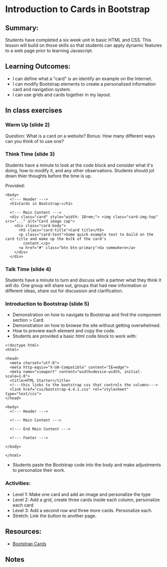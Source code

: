 # Introduction to Cards in Bootstrap

## Summary:
Students have completed a six week unit in basic HTML and CSS.  This lesson will build on those skills so that students can apply dynamic features to a web page prior to learning Javascript. 

## Learning Outcomes:
* I can define what a "card" is an identify an example on the Internet.
* I can modify Bootstrap elements to create a personalized information card and navigation system.
* I can use grids and cards together in my layout.
  

## In class exercises
### Warm Up (slide 2)
Question:  What is a card on a website?
Bonus: How many different ways can you think of to use one?


### Think Time (slide 3)
Students have a minute to look at the code block and consider what it's doing, how to modify it, and any other observations. Students should jot down thier thoughts before the time is up. 

Provided: 

```
<body>
  <!--- Header --->
  <h1>Cards in Bootstrap:</h1>

  <!--- Main Content --->
  <div class="card" style="width: 18rem;"> <img class="card-img-top" src="..." alt="Card image cap">
    <div class="card-body">
      <h5 class="card-title">Card title</h5>
      <p class="card-text">Some quick example text to build on the card title and make up the bulk of the card's
        content.</p>
      <a href="#" class="btn btn-primary">Go somewhere</a>
    </div>
  </div>
```

### Talk Time (slide 4)
Students have a minute to turn and discuss with a partner what they think it will do.  One group will share out, groups that had new information or different ideas, share out for discussion and clarification. 

### Introduction to Bootstrap (slide 5)
* Demonstration on how to navigate to Bootstrap and find the component section > Card.
* Demonstration on how to browse the site without getting overwhelmed.
* How to preview each element and copy the code.
* Students are provided a basic html code block to work with:
```
<!doctype html>
<html>

<head>
  <meta charset="utf-8">
  <meta http-equiv="X-UA-Compatible" content="IE=edge">
  <meta name="viewport" content="width=device-width, initial-scale=1.0">
  <title>HTML Starter</title>
  <!---this links to the bootstrap css that controls the columns--->
  <link href="css/bootstrap-4.4.1.css" rel="stylesheet" type="text/css">
</head>

<body>
  <!--- Header --->

  <!--- Main Content --->

  <!--- End Main Content --->

  <!--- Footer --->

</body>

</html>
```
* Students paste the Bootstrap code into the body and make adjustments to personalize their work.

### Activities:
* Level 1: Make one card and add an image and personalize the type
* Level 2: Add a grid, create three cards inside each column, personalize each card
* Level 3: Add a second row and three more cards.  Personalize each.
* Stretch: Link the button to another page.
   


## Resources:
* [Bootstrap Cards](https://getbootstrap.com/docs/5.2/components/card/)

## Notes
  